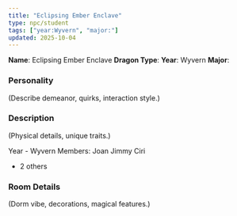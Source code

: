 ```yaml
---
title: "Eclipsing Ember Enclave"
type: npc/student
tags: ["year:Wyvern", "major:"]
updated: 2025-10-04
---
```


**Name**: Eclipsing Ember Enclave
**Dragon Type**:
**Year**: Wyvern
**Major**:

### Personality
(Describe demeanor, quirks, interaction style.)

### Description
(Physical details, unique traits.)

Year - Wyvern
Members:
Joan
Jimmy
Ciri
+ 2 others

### Room Details
(Dorm vibe, decorations, magical features.)
